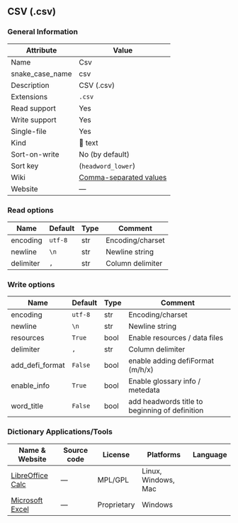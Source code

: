 ## CSV (.csv)

### General Information

| Attribute       | Value                                                                          |
| --------------- | ------------------------------------------------------------------------------ |
| Name            | Csv                                                                            |
| snake_case_name | csv                                                                            |
| Description     | CSV (.csv)                                                                     |
| Extensions      | `.csv`                                                                         |
| Read support    | Yes                                                                            |
| Write support   | Yes                                                                            |
| Single-file     | Yes                                                                            |
| Kind            | 📝 text                                                                         |
| Sort-on-write   | No (by default)                                                                |
| Sort key        | (`headword_lower`)                                                             |
| Wiki            | [Comma-separated values](https://en.wikipedia.org/wiki/Comma-separated_values) |
| Website         | ―                                                                              |

### Read options

| Name      | Default | Type | Comment          |
| --------- | ------- | ---- | ---------------- |
| encoding  | `utf-8` | str  | Encoding/charset |
| newline   | `\n`    | str  | Newline string   |
| delimiter | `,`     | str  | Column delimiter |

### Write options

| Name            | Default | Type | Comment                                        |
| --------------- | ------- | ---- | ---------------------------------------------- |
| encoding        | `utf-8` | str  | Encoding/charset                               |
| newline         | `\n`    | str  | Newline string                                 |
| resources       | `True`  | bool | Enable resources / data files                  |
| delimiter       | `,`     | str  | Column delimiter                               |
| add_defi_format | `False` | bool | enable adding defiFormat (m/h/x)               |
| enable_info     | `True`  | bool | Enable glossary info / metedata                |
| word_title      | `False` | bool | add headwords title to beginning of definition |

### Dictionary Applications/Tools

| Name & Website                                                         | Source code | License     | Platforms           | Language |
| ---------------------------------------------------------------------- | ----------- | ----------- | ------------------- | -------- |
| [LibreOffice Calc](https://www.libreoffice.org/discover/calc/)         | ―           | MPL/GPL     | Linux, Windows, Mac |          |
| [Microsoft Excel](https://www.microsoft.com/en-us/microsoft-365/excel) | ―           | Proprietary | Windows             |          |
